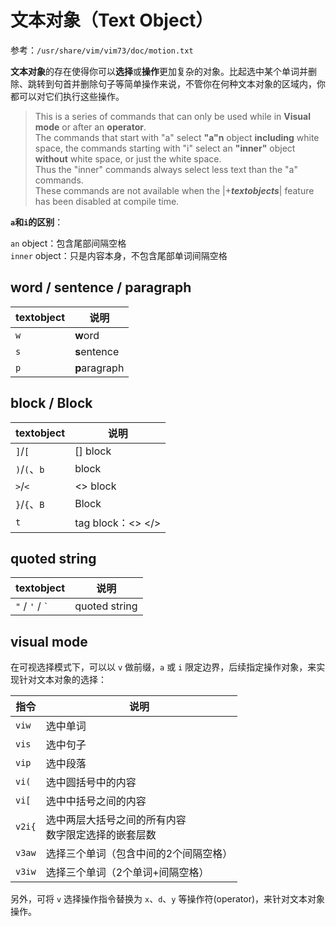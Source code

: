 文本对象（Text Object）
===
参考：`/usr/share/vim/vim73/doc/motion.txt`

**文本对象**的存在使得你可以**选择**或**操作**更加复杂的对象。比起选中某个单词并删除、跳转到句首并删除句子等简单操作来说，不管你在何种文本对象的区域内，你都可以对它们执行这些操作。

> This is a series of commands that can only be used while in **Visual mode** or after an **operator**.  
> The commands that start with "a" select **"a"n** object **including** white space, the commands starting with "i" select an **"inner"** object **without** white space, or just the white space.  
> Thus the "inner" commands always select less text than the "a" commands.  
> These commands are not available when the |+***textobjects***| feature has been disabled at compile time.

**`a`和`i`的区别**：

`an` object：包含尾部间隔空格  
`inner` object：只是内容本身，不包含尾部单词间隔空格

## word / sentence / paragraph

textobject  | 说明
------------|-------------
`w`           | **w**ord
`s`           | **s**entence
`p`           | **p**aragraph

## block / Block

textobject  | 说明
------------|--------------
`]`/`[`         | [] block
`)`/`(`、`b`      | block
`>`/`<`    | <> block
`}`/`{`、`B`      | Block
`t`           | tag block：<> </>

## quoted string

textobject  | 说明          
------------|--------------
`"` / `'` / `` ` `` | quoted string

## visual mode
在可视选择模式下，可以以 `v` 做前缀，`a` 或 `i` 限定边界，后续指定操作对象，来实现针对文本对象的选择： 

指令  | 说明
-----|----------------------------
`viw`  | 选中单词
`vis`  | 选中句子
`vip`  | 选中段落
`vi(`  | 选中圆括号中的内容
`vi[`  | 选中中括号之间的内容
`v2i{` | 选中两层大括号之间的所有内容<br/>数字限定选择的嵌套层数
`v3aw` | 选择三个单词（包含中间的2个间隔空格）
`v3iw` | 选择三个单词（2个单词+间隔空格）

另外，可将 `v` 选择操作指令替换为 `x`、`d`、`y` 等操作符(operator)，来针对文本对象操作。
